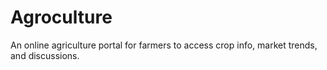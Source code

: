 # Agroculture
An online agriculture portal for farmers to access crop info, market trends, and discussions.
